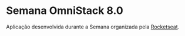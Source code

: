 # Semana OmniStack 8.0

Aplicação desenvolvida durante a Semana organizada pela [Rocketseat](https://rocketseat.com.br/).
